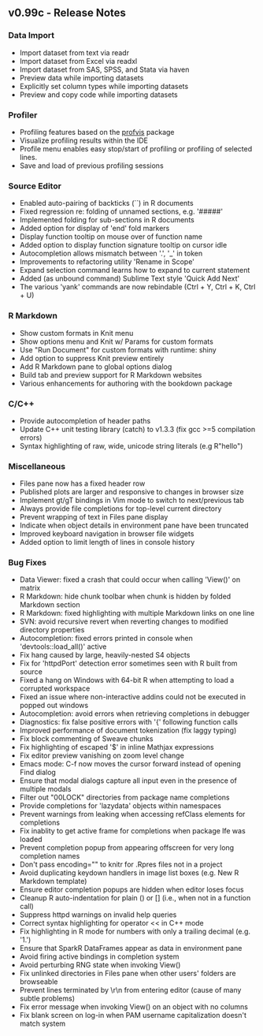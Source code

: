## v0.99c - Release Notes

### Data Import

* Import dataset from text via readr
* Import dataset from Excel via readxl
* Import dataset from SAS, SPSS, and Stata via haven
* Preview data while importing datasets
* Explicitly set column types while importing datasets
* Preview and copy code while importing datasets

### Profiler

* Profiling features based on the [profvis](https://github.com/rstudio/profvis) package
* Visualize profiling results within the IDE
* Profile menu enables easy stop/start of profiling or profiling of selected lines.
* Save and load of previous profiling sessions

### Source Editor

* Enabled auto-pairing of backticks (\`\`) in R documents
* Fixed regression re: folding of unnamed sections, e.g. '#####'
* Implemented folding for sub-sections in R documents
* Added option for display of 'end' fold markers
* Display function tooltip on mouse over of function name
* Added option to display function signature tooltip on cursor idle
* Autocompletion allows mismatch between '.', '\_' in token
* Improvements to refactoring utility 'Rename in Scope'
* Expand selection command learns how to expand to current statement
* Added (as unbound command) Sublime Text style 'Quick Add Next'
* The various 'yank' commands are now rebindable (Ctrl + Y, Ctrl + K, Ctrl + U)

### R Markdown

* Show custom formats in Knit menu
* Show options menu and Knit w/ Params for custom formats
* Use "Run Document" for custom formats with runtime: shiny
* Add option to suppress Knit preview entirely
* Add R Markdown pane to global options dialog
* Build tab and preview support for R Markdown websites
* Various enhancements for authoring with the bookdown package

### C/C++

* Provide autocompletion of header paths
* Update C++ unit testing library (catch) to v1.3.3 (fix gcc >=5 compilation errors)
* Syntax highlighting of raw, wide, unicode string literals (e.g R"hello")

### Miscellaneous

* Files pane now has a fixed header row
* Published plots are larger and responsive to changes in browser size
* Implement gt/gT bindings in Vim mode to switch to next/previous tab
* Always provide file completions for top-level current directory
* Prevent wrapping of text in Files pane display
* Indicate when object details in environment pane have been truncated
* Improved keyboard navigation in browser file widgets
* Added option to limit length of lines in console history

### Bug Fixes

* Data Viewer: fixed a crash that could occur when calling 'View()' on matrix
* R Markdown: hide chunk toolbar when chunk is hidden by folded Markdown section
* R Markdown: fixed highlighting with multiple Markdown links on one line
* SVN: avoid recursive revert when reverting changes to modified directory properties
* Autocompletion: fixed errors printed in console when 'devtools::load_all()' active
* Fix hang caused by large, heavily-nested S4 objects
* Fix for 'httpdPort' detection error sometimes seen with R built from source
* Fixed a hang on Windows with 64-bit R when attempting to load a corrupted workspace
* Fixed an issue where non-interactive addins could not be executed in popped out windows
* Autocompletion: avoid errors when retrieving completions in debugger
* Diagnostics: fix false positive errors with '{' following function calls
* Improved performance of document tokenization (fix laggy typing)
* Fix block commenting of Sweave chunks
* Fix highlighting of escaped '$' in inline Mathjax expressions
* Fix editor preview vanishing on zoom level change
* Emacs mode: C-f now moves the cursor forward instead of opening Find dialog
* Ensure that modal dialogs capture all input even in the presence of multiple modals
* Filter out "00LOCK" directories from package name completions
* Provide completions for 'lazydata' objects within namespaces
* Prevent warnings from leaking when accessing refClass elements for completions
* Fix inablity to get active frame for completions when package lfe was loaded
* Prevent completion popup from appearing offscreen for very long completion names
* Don't pass encoding="" to knitr for .Rpres files not in a project
* Avoid duplicating keydown handlers in image list boxes (e.g. New R Markdown template)
* Ensure editor completion popups are hidden when editor loses focus
* Cleanup R auto-indentation for plain () or [] (i.e., when not in a function call)
* Suppress httpd warnings on invalid help queries 
* Correct syntax highlighting for operator << in C++ mode
* Fix highlighting in R mode for numbers with only a trailing decimal (e.g. '1.')
* Ensure that SparkR DataFrames appear as data in environment pane
* Avoid firing active bindings in completion system
* Avoid perturbing RNG state when invoking View()
* Fix unlinked directories in Files pane when other users' folders are browseable
* Prevent lines terminated by \r\n from entering editor (cause of many subtle problems)
* Fix error message when invoking View() on an object with no columns
* Fix blank screen on log-in when PAM username capitalization doesn't match system



